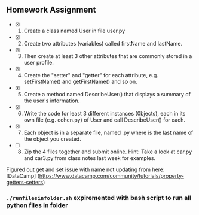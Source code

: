 ## Homework Assignment

- [X] 1) Create a class named User in file user.py
- [X] 2) Create two attributes (variables) called firstName and lastName.
- [X] 3) Then create at least 3 other attributes that are commonly stored in a user profile.
- [X] 4) Create the "setter" and "getter" for each attribute, e.g. setFirstName() and getFirstName() and so on.
- [X] 5) Create a method named DescribeUser() that displays a summary of the user's information. 
- [X] 6) Write the code for least 3 different instances (0bjects), each in its own file (e.g. cohen.py) of User and call DescribeUser() for each.
- [X] 7) Each object is in a separate file, named <lastname>.py where <lastname> is the last name of the object you created.
- [ ] 8) Zip the 4 files together and submit online.
Hint: Take a look at car.py and car3.py from class notes last week for examples.

Figured out get and set issue with name not updating from here: [DataCamp] (https://www.datacamp.com/community/tutorials/property-getters-setters)

### `./runfilesinfolder.sh` expiremented with bash script to run all python files in folder